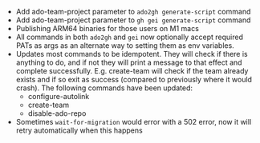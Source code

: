 - Add ado-team-project parameter to `ado2gh generate-script` command
- Add ado-team-project parameter to `gh gei generate-script` command
- Publishing ARM64 binaries for those users on M1 macs
- All commands in both `ado2gh` and `gei` now optionally accept required PATs as args as an alternate way to setting them as env variables. 
- Updates most commands to be idempotent. They will check if there is anything to do, and if not they will print a message to that effect and complete successfully. E.g. create-team will check if the team already exists and if so exit as success (compared to previously where it would crash). The following commands have been updated:
  - configure-autolink
  - create-team
  - disable-ado-repo
- Sometimes `wait-for-migration` would error with a 502 error, now it will retry automatically when this happens